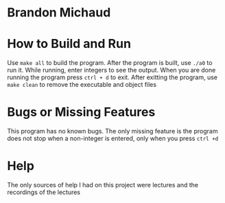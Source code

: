 # Brandon Michaud

# How to Build and Run
Use `make all` to build the program. After the program is built, use `./a0` to run it. 
While running, enter integers to see the output. When you are done running the program press `ctrl + d` to exit.
After exitting the program, use `make clean` to remove the executable and object files

# Bugs or Missing Features
This program has no known bugs. The only missing feature is the program does not stop when a non-integer is entered, only when you press `ctrl +d`

# Help
The only sources of help I had on this project were lectures and the recordings of the lectures 
